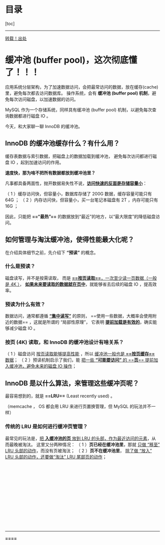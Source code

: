 # 目录

[toc]

---

[转载！出处](https://mp.weixin.qq.com/s?__biz=MjM5ODYxMDA5OQ%3D%3D&chksm=bd2d098e8a5a809834aaa07da0d7546555385543fb6d687a7cf94d183ab061cd301a76547411&idx=1&mid=2651962450&scene=21&sn=ce17c4da8d20ce275f75d0f2ef5e40c9#wechat_redirect) 


# 缓冲池 (buffer pool)，这次彻底懂了！！！

应用系统分层架构，为了加速数据访问，会把最常访问的数据，放在缓存(cache)里，避免每次都去访问数据库。
操作系统，会有 **缓冲池 (buffer pool) 机制**，避免每次访问磁盘，以加速数据的访问。

MySQL 作为一个存储系统，同样具有缓冲池 (buffer pool) 机制，以避免每次查询数据都进行磁盘 IO 。

今天，和大家聊一聊 InnoDB 的缓冲池。

## InnoDB 的缓冲池缓存什么？有什么用？

缓存表数据与索引数据，把磁盘上的数据加载到缓冲池，
避免每次访问都进行磁盘 IO ，起到加速访问的作用。



**速度快，那为啥不把所有数据都放到缓冲池里？**

凡事都具备两面性，抛开数据易失性不说，**<u>访问快速的反面是存储容量小</u>**：

（ 1 ）缓存访问快，但容量小，数据库存储了 200G 数据，缓存容量可能只有 64G ；
（ 2 ）内存访问快，但容量小，买一台笔记本磁盘有 2T ，内存可能只有 16G ；

因此，只能把 **==“最热”==** 的数据放到“最近”的地方，以“最大限度”的降低磁盘访问。
<br>



## 如何管理与淘汰缓冲池，使得性能最大化呢？

在介绍具体细节之前，先介绍下 **“预读”** 的概念。

### 什么是预读？

磁盘读写，并不是按需读取，
而是 <u>**==按页读取==**，一次至少读一页数据（一般是 4K ）</u>，
**<u>如果未来要读取的数据就在页中</u>**，就能够省去后续的磁盘 IO ，提高效率。
<br>


### 预读为什么有效？

数据访问，通常都遵循 **<u>“集中读写”</u>** 的原则，
==使用一些数据，大概率会使用附近的数据== ，这就是所谓的 “局部性原理”，
它表明 <u>**提前加载是有效的**</u>，确实能够减少磁盘 IO 。
<br>



### 按页 (4K) 读取，和 InnoDB 的缓冲池设计有啥关系？

（ 1 ）磁盘访问 <u>按页读取能够提高性能</u> ，所以 <u>缓冲池一般也是 **==按页缓存==** 数据</u>；
（ 2 ）预读机制启示了我们，能 <u>把一些 **“可能要访问”** 的 ==**页**== 提前加入缓冲池，避免未来的磁盘 IO 操作</u>；
<br>



## InnoDB 是以什么算法，来管理这些缓冲页呢？

最容易想到的，就是 **==LRU==** (Least recently used) 。

（memcache ， OS 都会用 LRU 来进行页置换管理，但 MySQL 的玩法并不一样）



### 传统的 LRU 是如何进行缓冲页管理？

最常见的玩法是，<u>把 **入缓冲池的页** 放到 LRU 的头部，作为最近访问的元素</u>，从而最晚被淘汰。
这里又分两种情况：
（ 1 ）**页已经在缓冲池里**，那就 <u>只做 “移至” LRU 头部的动作</u>，而没有页被淘汰；
（ 2 ）**页不在缓冲池里**， <u>除了做 “放入” LRU 头部的动作，还要做“淘汰” LRU 尾部页的动作</u>；





<br>
<br><br><br><br><br><br><br><br><br><br><br>

---

<u></u>

**<u></u>**
**====**

